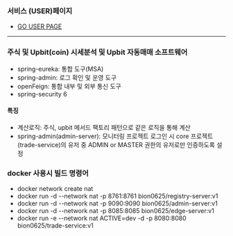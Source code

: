### 서비스 (USER)페이지
- [GO USER PAGE](http://lietzsche.iptime.org/)

---

### 주식 및 Upbit(coin) 시세분석 및 Upbit 자동매매 소프트웨어
- spring-eureka: 통합 도구(MSA)
- spring-admin: 로그 확인 및 운영 도구
- openFeign: 통합 내부 및 외부 통신 도구
- spring-security 6

#### 특징
- 계산로직: 주식, upbit 메서드 팩토리 패턴으로 같은 로직을 통해 계산
- spring-admin(admin-server): 모니터링 프로젝트 로그인 시 core 프로젝트(trade-service)의 유저 중 ADMIN or MASTER 권한의 유저로만 인증하도록 설정

### docker 사용시 빌드 명령어
- docker network create nat
- docker run -d --network nat -p 8761:8761 bion0625/registry-server:v1
- docker run -d --network nat -p 9090:9090 bion0625/admin-server:v1
- docker run -d --network nat -p 8085:8085 bion0625/edge-server:v1
- docker run -e --network nat ACTIVE=dev -d -p 8080:8080 bion0625/trade-service:v1
